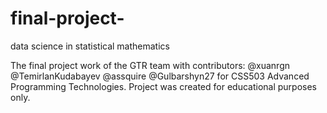 # final-project-
data science in statistical mathematics

The final project work of the GTR team with contributors: @xuanrgn @TemirlanKudabayev @assquire @Gulbarshyn27 for CSS503 Advanced Programming Technologies. Project was created for educational purposes only.

